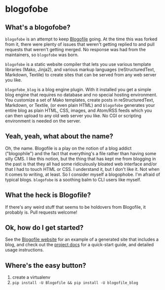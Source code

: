 # blogofobe

## What's a blogofobe?

`blogofobe` is an attempt to keep [Blogofile](http://blogofile.com/) going. 
At the time this was forked from it, there were plenty of issues that weren't 
getting replied to and pull requests that weren't getting merged. No response
was had from the maintainers, so `blogofobe` was born.

`blogofobe` is a static website compiler that lets you use various template
libraries (Mako, Jinja2), and various markup languages (reStructuredText, 
Markdown, Textile) to create sites that can be served from any web server 
you like.

`blogofobe_blog` is a blog engine plugin. With it installed you get a simple blog engine that requires no
database and no special hosting environment. You customize a set of Mako 
templates, create posts in reStructuredText, Markdown, or Textile, (or even 
plain HTML) and `blogofobe` generates your entire blog as plain HTML, CSS, 
images, and Atom/RSS feeds which you can then upload to any old web server 
you like. No CGI or scripting environment is needed on the server.

## Yeah, yeah, what about the name?

Oh, the name. Blogofile is a play on the notion of a blog addict ("blogophile") 
and the fact that everything's a file rather than having some silly CMS. I like 
this notion, but the thing that has kept me from blogging in the past is that 
they all had some ridiculously bloated web interface and/or that I had to touch 
HTML or CSS. I understand it, but I don't like it. Not when it comes to writing, 
at least. So I consider myself a blogophobe. I'm afraid of typical blogs. 
`blogofobe` is a soothing balm to CLI users like myself.

## What the heck is Blogofile?

If there's any weird stuff that seems to be holdovers from Blogofile, it 
probably is. Pull requests welcome!

## Ok, how do I get started?

See the [Blogofile website](http://blogofile.com/) for an example of a 
generated site that includes a blog, and check out the 
[project docs](http://blogofile.readthedocs.org/en/latest/) for a quick-start 
guide, and detailed usage instructions.

## Where's the easy button?

1. create a virtualenv
1. `pip install -U Blogofile && pip install -U blogofile_blog`
